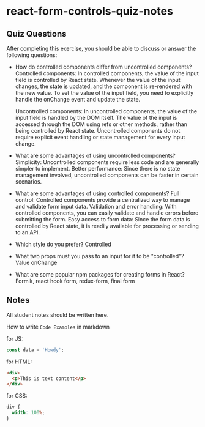 # react-form-controls-quiz-notes

## Quiz Questions

After completing this exercise, you should be able to discuss or answer the following questions:

- How do controlled components differ from uncontrolled components?
  Controlled components: In controlled components, the value of the input field is controlled by React state. Whenever the value of the input changes, the state is updated, and the component is re-rendered with the new value. To set the value of the input field, you need to explicitly handle the onChange event and update the state.

  Uncontrolled components: In uncontrolled components, the value of the input field is handled by the DOM itself. The value of the input is accessed through the DOM using refs or other methods, rather than being controlled by React state. Uncontrolled components do not require explicit event handling or state management for every input change.

- What are some advantages of using uncontrolled components?
  Simplicity: Uncontrolled components require less code and are generally simpler to implement.
  Better performance: Since there is no state management involved, uncontrolled components can be faster in certain scenarios.

- What are some advantages of using controlled components?
  Full control: Controlled components provide a centralized way to manage and validate form input data.
  Validation and error handling: With controlled components, you can easily validate and handle errors before submitting the form.
  Easy access to form data: Since the form data is controlled by React state, it is readily available for processing or sending to an API.

- Which style do you prefer?
  Controlled

- What two props must you pass to an input for it to be "controlled"?
  Value
  onChange

- What are some popular npm packages for creating forms in React?
  Formik, react hook form, redux-form, final form

## Notes

All student notes should be written here.

How to write `Code Examples` in markdown

for JS:

```javascript
const data = 'Howdy';
```

for HTML:

```html
<div>
  <p>This is text content</p>
</div>
```

for CSS:

```css
div {
  width: 100%;
}
```
